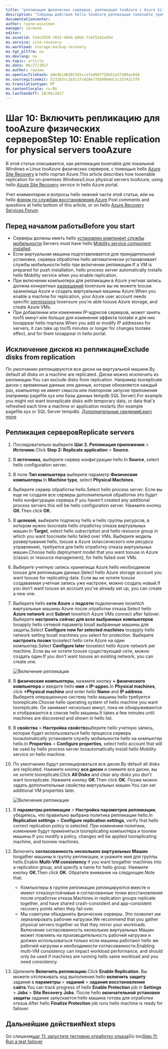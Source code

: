 ```yaml
---
title: "репликация физических серверов, репликация tooAzure с Azure Site Recovery aaaEnable | Документы Microsoft"
description: "Собраны действия hello tooAzure репликации tooenable требуются для физических серверов с помощью службы Azure Site Recovery hello"
documentationcenter: 
author: rayne-wiselman
manager: carmonm
editor: 
ms.assetid: 519c5559-7032-4954-b8b5-f24f5242a954
ms.service: site-recovery
ms.workload: storage-backup-recovery
ms.tgt_pltfrm: na
ms.devlang: na
ms.topic: article
ms.date: 06/27/2017
ms.author: raynew
ms.openlocfilehash: dde4b1463023d2ccefa498f72bb51e57d60ac0d8
ms.sourcegitcommit: 523283cc1b3c37c428e77850964dc1c33742c5f0
ms.translationtype: MT
ms.contentlocale: ru-RU
ms.lasthandoff: 10/06/2017
---
```

# <a name="step-10-enable-replication-for-physical-servers-tooazure"></a><span data-ttu-id="743e8-103">Шаг 10: Включить репликацию для tooAzure физических серверов</span><span class="sxs-lookup"><span data-stu-id="743e8-103">Step 10: Enable replication for physical servers tooAzure</span></span>


<span data-ttu-id="743e8-104">В этой статье описывается, как репликация tooenable для локальной Windows и Linux tooAzure физических серверов, с помощью hello [Azure Site Recovery](site-recovery-overview.md) в hello портал Azure.</span><span class="sxs-lookup"><span data-stu-id="743e8-104">This article describes how tooenable replication for on-premises Windows/Linux physical servers tooAzure, using hello [Azure Site Recovery](site-recovery-overview.md) service in hello Azure portal.</span></span>

<span data-ttu-id="743e8-105">Учет комментарии и вопросы hello нижней части этой статьи, или на hello [форум по службам восстановления Azure](https://social.msdn.microsoft.com/forums/azure/home?forum=hypervrecovmgr).</span><span class="sxs-lookup"><span data-stu-id="743e8-105">Post comments and questions at hello bottom of this article, or on hello [Azure Recovery Services Forum](https://social.msdn.microsoft.com/forums/azure/home?forum=hypervrecovmgr).</span></span>


## <a name="before-you-start"></a><span data-ttu-id="743e8-106">Перед началом работы</span><span class="sxs-lookup"><span data-stu-id="743e8-106">Before you start</span></span>

- <span data-ttu-id="743e8-107">Серверы должны иметь hello [установлен компонент службы мобильности](physical-walkthrough-install-mobility.md).</span><span class="sxs-lookup"><span data-stu-id="743e8-107">Servers must have hello [Mobility service component installed](physical-walkthrough-install-mobility.md).</span></span>
- <span data-ttu-id="743e8-108">Если виртуальная машина подготавливается для принудительной установки, сервера обработки hello автоматически устанавливает службы мобильности hello при включении репликации.</span><span class="sxs-lookup"><span data-stu-id="743e8-108">If a VM is prepared for push installation, hello process server automatically installs hello Mobility service when you enable replication.</span></span>
- <span data-ttu-id="743e8-109">При включении компьютера для репликации в Azure учетная запись должна конкретных [разрешений](site-recovery-role-based-linked-access-control.md#permissions-required-to-enable-replication-for-new-virtual-machines) tooensure вы не можете toouse хранилища Azure и создать виртуальные машины Azure.</span><span class="sxs-lookup"><span data-stu-id="743e8-109">When you enable a machine for replication, your Azure user account needs specific [permissions](site-recovery-role-based-linked-access-control.md#permissions-required-to-enable-replication-for-new-virtual-machines) tooensure you're able toouse Azure storage, and create Azure VMs.</span></span>
- <span data-ttu-id="743e8-110">При добавлении или изменении IP-адресов серверов, может занять too15 минут или больше для изменения эффекта tootake и для них tooappear hello портала.</span><span class="sxs-lookup"><span data-stu-id="743e8-110">When you add or modify IP addresses for servers, it can take up too15 minutes or longer for changes tootake effect, and for them tooappear in hello portal.</span></span>


## <a name="exclude-disks-from-replication"></a><span data-ttu-id="743e8-111">Исключение дисков из репликации</span><span class="sxs-lookup"><span data-stu-id="743e8-111">Exclude disks from replication</span></span>

<span data-ttu-id="743e8-112">По умолчанию реплицируются все диски на виртуальной машине.</span><span class="sxs-lookup"><span data-stu-id="743e8-112">By default all disks on a machine are replicated.</span></span> <span data-ttu-id="743e8-113">Диски можно исключить из репликации.</span><span class="sxs-lookup"><span data-stu-id="743e8-113">You can exclude disks from replication.</span></span> <span data-ttu-id="743e8-114">Например tooreplicate диски с временные данные или данные, которая обновляется каждый раз, компьютер не имеет смысла или повторном запуске приложения (например pagefile.sys или базы данных tempdb SQL Server).</span><span class="sxs-lookup"><span data-stu-id="743e8-114">For example you might not want tooreplicate disks with temporary data, or data that's refreshed each time a machine or application restarts (for example pagefile.sys or SQL Server tempdb).</span></span> [<span data-ttu-id="743e8-115">Дополнительные сведения</span><span class="sxs-lookup"><span data-stu-id="743e8-115">Learn more</span></span>](site-recovery-exclude-disk.md)

## <a name="replicate-servers"></a><span data-ttu-id="743e8-116">Репликация серверов</span><span class="sxs-lookup"><span data-stu-id="743e8-116">Replicate servers</span></span>

1. <span data-ttu-id="743e8-117">Последовательно выберите **Шаг 2. Репликация приложения** > **Источник**.</span><span class="sxs-lookup"><span data-stu-id="743e8-117">Click **Step 2: Replicate application** > **Source**.</span></span>
2. <span data-ttu-id="743e8-118">В **источника**, выберите сервер конфигурации hello.</span><span class="sxs-lookup"><span data-stu-id="743e8-118">In **Source**, select hello configuration server.</span></span>
3. <span data-ttu-id="743e8-119">В поле **Тип компьютера** выберите параметр **Физические компьютеры**.</span><span class="sxs-lookup"><span data-stu-id="743e8-119">In **Machine type**, select **Physical Machines**.</span></span>
4. <span data-ttu-id="743e8-120">Выберите сервер обработки hello.</span><span class="sxs-lookup"><span data-stu-id="743e8-120">Select hello process server.</span></span> <span data-ttu-id="743e8-121">Если вы еще не создали все серверы дополнительной обработки это будет hello конфигурации сервера.</span><span class="sxs-lookup"><span data-stu-id="743e8-121">If you haven't created any additional process servers this will be hello configuration server.</span></span> <span data-ttu-id="743e8-122">Нажмите кнопку **ОК**.</span><span class="sxs-lookup"><span data-stu-id="743e8-122">Then click **OK**.</span></span>
5. <span data-ttu-id="743e8-123">В **целевой**, выберите подписку hello и hello группы ресурсов, в котором нужно toocreate hello отработку отказа виртуальных машин.</span><span class="sxs-lookup"><span data-stu-id="743e8-123">In **Target**, select hello subscription and hello resource group in which you want toocreate hello failed over VMs.</span></span> <span data-ttu-id="743e8-124">Выберите модель развертывания hello, toouse в Azure (классического или ресурса управления), требуется для hello отработку отказа виртуальных машин.</span><span class="sxs-lookup"><span data-stu-id="743e8-124">Choose hello deployment model that you want toouse in Azure (classic or resource management), for hello failed over VMs.</span></span>
6. <span data-ttu-id="743e8-125">Выберите учетную запись хранилища Azure hello необходимом toouse для репликации данных.</span><span class="sxs-lookup"><span data-stu-id="743e8-125">Select hello Azure storage account you want toouse for replicating data.</span></span> <span data-ttu-id="743e8-126">Если вы не хотите toouse создаваемая учетная запись уже настроен, можно создать новый.</span><span class="sxs-lookup"><span data-stu-id="743e8-126">If you don't want toouse an account you've already set up, you can create a new one.</span></span>
7. <span data-ttu-id="743e8-127">Выберите hello **сети Azure** и **подсети** подключение toowhich виртуальные машины Azure после отработки отказа.</span><span class="sxs-lookup"><span data-stu-id="743e8-127">Select hello **Azure network** and **Subnet** toowhich Azure VMs connect after failover.</span></span> <span data-ttu-id="743e8-128">Выберите **настроить сейчас для всех выбранных компьютеров** tooapply hello сетевой параметр tooall выбранные машины для защиты.</span><span class="sxs-lookup"><span data-stu-id="743e8-128">Select **Configure now for selected machines** tooapply hello network setting tooall machines you select for protection.</span></span> <span data-ttu-id="743e8-129">Выберите **настроить позже** tooselect hello сети Azure на один компьютер.</span><span class="sxs-lookup"><span data-stu-id="743e8-129">Select **Configure later** tooselect hello Azure network per machine.</span></span> <span data-ttu-id="743e8-130">Если вы не хотите toouse существующей сети, можно создать один.</span><span class="sxs-lookup"><span data-stu-id="743e8-130">If you don't want toouse an existing network, you can create one.</span></span>

    ![Включение репликации](./media/physical-walkthrough-enable-replication/targetsettings.png)

8. <span data-ttu-id="743e8-132">В **физические компьютеры**, нажмите кнопку **+ физического компьютера** и введите hello **имя** и **IP-адрес**.</span><span class="sxs-lookup"><span data-stu-id="743e8-132">In **Physical machines**, click **+Physical machine** and enter hello **Name** and **IP address**.</span></span> <span data-ttu-id="743e8-133">Выберите операционную систему hello машины hello требуется tooreplicate.</span><span class="sxs-lookup"><span data-stu-id="743e8-133">Choose hello operating system of hello machine you want tooreplicate.</span></span> <span data-ttu-id="743e8-134">Он занимает несколько минут, пока не обнаруживаются и отображаются в списке hello машины.</span><span class="sxs-lookup"><span data-stu-id="743e8-134">It takes a few minutes until machines are discovered and shown in hello list.</span></span>
9. <span data-ttu-id="743e8-135">В **свойства** > **Настройка свойств**выберите hello учетную запись, которая будет использоваться hello процесса сервера tooautomatically установите службу мобильности hello на компьютер hello.</span><span class="sxs-lookup"><span data-stu-id="743e8-135">In **Properties** > **Configure properties**, select hello account that will be used by hello process server tooautomatically install hello Mobility service on hello machine.</span></span>
10. <span data-ttu-id="743e8-136">По умолчанию будут реплицироваться все диски.</span><span class="sxs-lookup"><span data-stu-id="743e8-136">By default all disks are replicated.</span></span> <span data-ttu-id="743e8-137">Нажмите кнопку **все диски** и снимите все диски, вы не хотите tooreplicate.</span><span class="sxs-lookup"><span data-stu-id="743e8-137">Click **All Disks** and clear any disks you don't want tooreplicate.</span></span> <span data-ttu-id="743e8-138">Нажмите кнопку **ОК**.</span><span class="sxs-lookup"><span data-stu-id="743e8-138">Then click **OK**.</span></span> <span data-ttu-id="743e8-139">Позже можно задать дополнительные свойства виртуальных машин.</span><span class="sxs-lookup"><span data-stu-id="743e8-139">You can set additional VM properties later.</span></span>

    ![Включение репликации](./media/physical-walkthrough-enable-replication/enable-replication6.png)
11. <span data-ttu-id="743e8-141">В **параметры репликации** > **Настройка параметров репликации**, убедитесь, что правильно выбрана политика репликации hello.</span><span class="sxs-lookup"><span data-stu-id="743e8-141">In **Replication settings** > **Configure replication settings**, verify that hello correct replication policy is selected.</span></span> <span data-ttu-id="743e8-142">При изменении политики, изменения будут применяться tooreplicating компьютера и toonew машины.</span><span class="sxs-lookup"><span data-stu-id="743e8-142">If you modify a policy, changes will be applied tooreplicating machine, and toonew machines.</span></span>
12. <span data-ttu-id="743e8-143">Включить **согласованность нескольких виртуальных Машин** toogather машины в группу репликации, и укажите имя для группы hello.</span><span class="sxs-lookup"><span data-stu-id="743e8-143">Enable **Multi-VM consistency** if you want toogather machines into a replication group, and specify a name for hello group.</span></span> <span data-ttu-id="743e8-144">Нажмите кнопку **ОК**.</span><span class="sxs-lookup"><span data-stu-id="743e8-144">Then click **OK**.</span></span> <span data-ttu-id="743e8-145">Обратите внимание на следующее.</span><span class="sxs-lookup"><span data-stu-id="743e8-145">Note that:</span></span>

    * <span data-ttu-id="743e8-146">Компьютеры в группе репликации реплицируются вместе и имеют отказоустойчивые и согласованные точки восстановления после отработки отказа.</span><span class="sxs-lookup"><span data-stu-id="743e8-146">Machines in replication groups replicate together, and have shared crash-consistent and app-consistent recovery points when they fail over.</span></span>
    * <span data-ttu-id="743e8-147">Мы советуем объединять физические серверы. Это позволит им зеркалировать рабочие нагрузки.</span><span class="sxs-lookup"><span data-stu-id="743e8-147">We recommend that you gather physical servers together so that they mirror your workloads.</span></span> <span data-ttu-id="743e8-148">Включение согласованность нескольких виртуальных Машин может повлиять на производительность рабочей нагрузки и должен использоваться только если машины работают hello же рабочей нагрузки и необходимости согласованности.</span><span class="sxs-lookup"><span data-stu-id="743e8-148">Enabling multi-VM consistency can impact workload performance, and should only be used if machines are running hello same workload and you need consistency.</span></span>

13. <span data-ttu-id="743e8-149">Щелкните **Включить репликацию**.</span><span class="sxs-lookup"><span data-stu-id="743e8-149">Click **Enable Replication**.</span></span> <span data-ttu-id="743e8-150">Вы можете отслеживать ход выполнения hello **включить защиту** задания в **параметры** > **заданий** > **задания восстановления сайта**.</span><span class="sxs-lookup"><span data-stu-id="743e8-150">You can track progress of hello **Enable Protection** job in **Settings** > **Jobs** > **Site Recovery Jobs**.</span></span> <span data-ttu-id="743e8-151">После hello **окончательной установки защиты** задание запускается hello машина готова для отработки отказа.</span><span class="sxs-lookup"><span data-stu-id="743e8-151">After hello **Finalize Protection** job runs hello machine is ready for failover.</span></span>

## <a name="next-steps"></a><span data-ttu-id="743e8-152">Дальнейшие действия</span><span class="sxs-lookup"><span data-stu-id="743e8-152">Next steps</span></span>

<span data-ttu-id="743e8-153">Go слишком[шаг 11: запустите тестовую отработку отказа](physical-walkthrough-test-failover.md)</span><span class="sxs-lookup"><span data-stu-id="743e8-153">Go too[Step 11: Run a test failover](physical-walkthrough-test-failover.md)</span></span>
